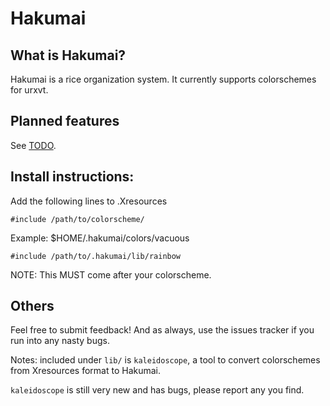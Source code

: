 # Hakumai

## What is Hakumai?
Hakumai is a rice organization system.
It currently supports colorschemes for urxvt.

## Planned features
See [TODO](https://github.com/SkyCorp/Hakumai/blob/master/TODO).

## Install instructions:
Add the following lines to .Xresources

`#include /path/to/colorscheme/`

Example: $HOME/.hakumai/colors/vacuous

`#include /path/to/.hakumai/lib/rainbow`

NOTE: This MUST come after your colorscheme.

## Others
Feel free to submit feedback! And as always, use the issues tracker if you run into any nasty bugs.

Notes: included under `lib/` is `kaleidoscope`, a tool to convert colorschemes from Xresources format to Hakumai.

`kaleidoscope` is still very new and has bugs, please report any you find.
